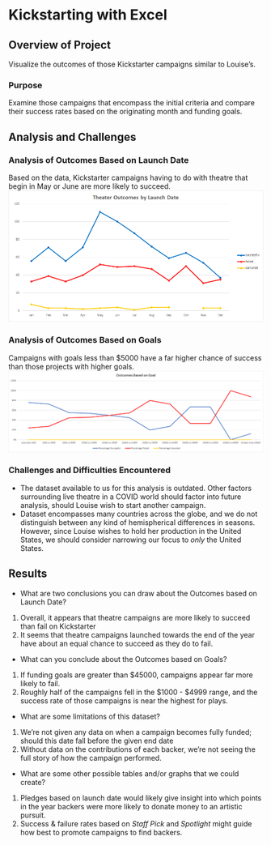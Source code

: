 # Kickstarting with Excel

## Overview of Project
Visualize the outcomes of those Kickstarter campaigns similar to Louise’s.
### Purpose
Examine those campaigns that encompass the initial criteria and compare their success rates based on the originating month and funding goals.
## Analysis and Challenges

### Analysis of Outcomes Based on Launch Date
Based on the data, Kickstarter campaigns having to do with theatre that begin in May or June are more likely to succeed. 
![Theater_Outcomes_vs_Launch.png](/Resources/Theater_Outcomes_vs_Launch.png)

### Analysis of Outcomes Based on Goals
Campaigns with goals less than $5000 have a far higher chance of success than those projects with higher goals.  
![Outcomes_vs_Goals.png](/Resources/Outcomes_vs_Goals.png)


### Challenges and Difficulties Encountered
- The dataset available to us for this analysis is outdated. Other factors surrounding live theatre in a COVID world should factor into future analysis, should Louise wish to start another campaign. 
- Dataset encompasses many countries across the globe, and we do not distinguish between any kind of hemispherical differences in seasons. However, since Louise wishes to hold her production in the United States, we should consider narrowing our focus to *only* the United States. 


## Results

- What are two conclusions you can draw about the Outcomes based on Launch Date?
1. Overall, it appears that theatre campaigns are more likely to succeed than fail on Kickstarter
2. It seems that theatre campaigns launched towards the end of the year have about an equal chance to succeed as they do to fail. 

- What can you conclude about the Outcomes based on Goals?
1. If funding goals are greater than $45000, campaigns appear far more likely to fail.
2. Roughly half of the campaigns fell in the $1000 - $4999 range, and the success rate of those campaigns is near the highest for plays. 

- What are some limitations of this dataset?
1. We’re not given any data on when a campaign becomes fully funded; should this date fall before the given end date
2. Without data on the contributions of each backer, we’re not seeing the full story of how the campaign performed. 

- What are some other possible tables and/or graphs that we could create?
1. Pledges based on launch date would likely give insight into which points in the year backers were more likely to donate money to an artistic pursuit.
2. Success & failure rates based on *Staff Pick* and *Spotlight* might guide how best to promote campaigns to find backers. 
